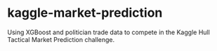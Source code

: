 # kaggle-market-prediction
Using XGBoost and politician trade data to compete in the Kaggle Hull Tactical Market Prediction challenge.
